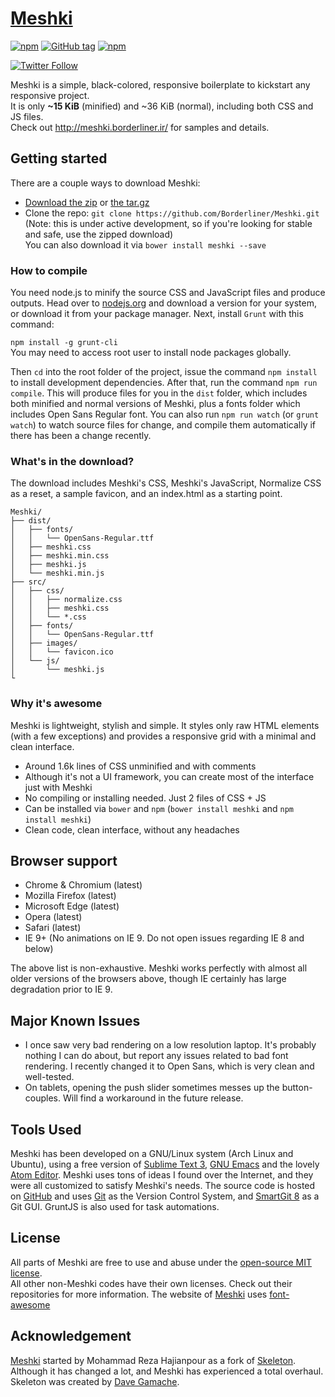 # [Meshki](http://meshki.borderliner.ir/)
[![npm](https://img.shields.io/npm/dm/meshki.svg?maxAge=2592000?style=flat-square)](https://www.npmjs.com/package/meshki)
[![GitHub tag](https://img.shields.io/github/tag/borderliner/meshki.svg?maxAge=2592000?style=flat-square)](https://github.com/Borderliner/Meshki/releases)
[![npm](https://img.shields.io/npm/l/meshki.svg?maxAge=2592000?style=flat-square)](https://github.com/Borderliner/Meshki/blob/master/LICENSE.md)

[![Twitter Follow](https://img.shields.io/twitter/follow/meshki_ui.svg?style=social&label=Follow&maxAge=2592000?style=flat-square)](https://twitter.com/Meshki_UI)

Meshki is a simple, black-colored, responsive boilerplate to kickstart any responsive project.<br>
It is only <b>~15 KiB</b> (minified) and ~36 KiB (normal), including both CSS and JS files.<br>
Check out <http://meshki.borderliner.ir/> for samples and details.

## Getting started

There are a couple ways to download Meshki:
- [Download the zip](https://github.com/Borderliner/Meshki/archive/v1.2.4.zip) or [the tar.gz](https://github.com/Borderliner/Meshki/archive/v1.2.4.tar.gz)
- Clone the repo: `git clone https://github.com/Borderliner/Meshki.git` (Note: this is under active development, so if you're looking for stable and safe, use the zipped download)<br>
You can also download it via `bower install meshki --save`

### How to compile
You need node.js to minify the source CSS and JavaScript files and produce outputs. Head over to [nodejs.org](https://nodejs.org/en/) and download a version for your system, or download it from your package manager. Next, install `Grunt` with this command:

`npm install -g grunt-cli`<br>
You may need to access root user to install node packages globally.

Then `cd` into the root folder of the project, issue the command `npm install` to install development dependencies. After that, run the command `npm run compile`. This will produce files for you in the `dist` folder, which includes both minified and normal versions of Meshki, plus a fonts folder which includes Open Sans Regular font. You can also run `npm run watch` (or `grunt watch`) to watch source files for change, and compile them automatically if there has been a change recently.

### What's in the download?

The download includes Meshki's CSS, Meshki's JavaScript, Normalize CSS as a reset, a sample favicon, and an index.html as a starting point.

```
Meshki/
├── dist/
│   ├── fonts/
│   │   └── OpenSans-Regular.ttf
│   ├── meshki.css
│   ├── meshki.min.css
│   ├── meshki.js
│   └── meshki.min.js
├── src/
│   ├── css/
│   │   ├── normalize.css
│   │   ├── meshki.css
│   │   └── *.css
│   ├── fonts/
│   │   └── OpenSans-Regular.ttf
│   ├── images/
│   │   └── favicon.ico
│   └── js/
│       └── meshki.js
└

```

### Why it's awesome

Meshki is lightweight, stylish and simple. It styles only raw HTML elements (with a few exceptions) and provides a responsive grid with a minimal and clean interface.
- Around 1.6k lines of CSS unminified and with comments
- Although it's not a UI framework, you can create most of the interface just with Meshki
- No compiling or installing needed. Just 2 files of CSS + JS
- Can be installed via `bower` and `npm` (`bower install meshki` and `npm install meshki`)
- Clean code, clean interface, without any headaches


## Browser support

- Chrome & Chromium (latest)
- Mozilla Firefox (latest)
- Microsoft Edge (latest)
- Opera (latest)
- Safari (latest)
- IE 9+ (No animations on IE 9. Do not open issues regarding IE 8 and below)

The above list is non-exhaustive. Meshki works perfectly with almost all older versions of the browsers above, though IE certainly has large degradation prior to IE 9.

## Major Known Issues
- I once saw very bad rendering on a low resolution laptop. It's probably nothing I can do about, but report any issues related to bad font rendering. I recently changed it to Open Sans, which is very clean and well-tested.
- On tablets, opening the push slider sometimes messes up the button-couples. Will find a workaround in the future release.

## Tools Used

Meshki has been developed on a GNU/Linux system (Arch Linux and Ubuntu), using a free version of [Sublime Text 3](https://www.sublimetext.com/3), [GNU Emacs](https://www.gnu.org/s/emacs) and the lovely [Atom Editor](https://atom.io/). Meshki uses tons of ideas I found over the Internet, and they were all customized to satisfy Meshki's needs. The source code is hosted on [GitHub](https://github.com/) and uses [Git](https://git-scm.com/) as the Version Control System, and [SmartGit 8](https://www.syntevo.com/smartgit/) as a Git GUI. GruntJS is also used for task automations.

## License

All parts of Meshki are free to use and abuse under the [open-source MIT license](https://github.com/Borderliner/Meshki/blob/master/LICENSE.md).<br>
All other non-Meshki codes have their own licenses. Check out their repositories for more information.
The website of [Meshki](http://meshki.borderliner.ir) uses [font-awesome](http://fontawesome.io/)

## Acknowledgement

[Meshki](http://meshki.borderliner.ir) started by Mohammad Reza Hajianpour as a fork of [Skeleton](https://github.com/dhg/Skeleton). Although it has changed a lot, and Meshki has experienced a total overhaul.<br>
Skeleton was created by [Dave Gamache](https://twitter.com/dhg).
